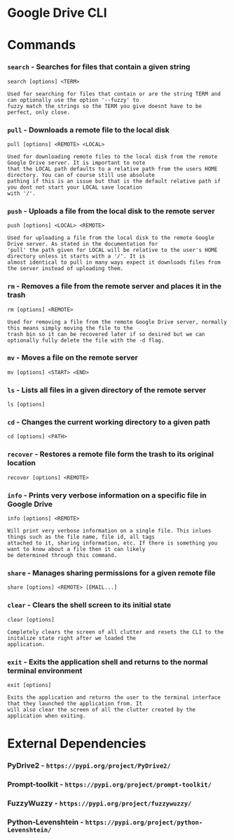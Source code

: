 
# Google Drive CLI

# Commands

### `search` - Searches for files that contain a given string 

    search [options] <TERM>

    Used for searching for files that contain or are the string TERM and can optionally use the option '--fuzzy' to 
    fuzzy match the strings so the TERM you give doesnt have to be perfect, only close.

### `pull` - Downloads a remote file to the local disk

    pull [options] <REMOTE> <LOCAL>

    Used for downloading remote files to the local disk from the remote Google Drive server. It is important to note 
    that the LOCAL path defaults to a relative path from the users HOME directory. You can of course still use absolute
    pathing if this is an issue but that is the default relative path if you dont not start your LOCAL save location 
    with '/'.

### `push` - Uploads a file from the local disk to the remote server

    push [options] <LOCAL> <REMOTE>

    Used for uploading a file from the local disk to the remote Google Drive server. As stated in the documentation for 
    'pull' the path given for LOCAL will be relative to the user's HOME directory unless it starts with a '/'. It is 
    almost identical to pull in many ways expect it downloads files from the server instead of uploading them.

### `rm` - Removes a file from the remote server and places it in the trash

    rm [options] <REMOTE>

    Used for removing a file from the remote Google Drive server, normally this means simply moving the file to the 
    trash bin so it can be recovered later if so desired but we can optionally fully delete the file with the -d flag.

### `mv` - Moves a file on the remote server

    mv [options] <START> <END>

### `ls` - Lists all files in a given directory of the remote server

    ls [options]

### `cd` - Changes the current working directory to a given path

    cd [options] <PATH>

### `recover` - Restores a remote file form the trash to its original location

    recover [options] <REMOTE>

    

### `info` - Prints very verbose information on a specific file in Google Drive

    info [options] <REMOTE>

    Will print very verbose information on a single file. This inlues things such as the file name, file id, all tags
    attached to it, sharing information, etc. If there is something you want to know about a file then it can likely 
    be determined through this command.

### `share` - Manages sharing permissions for a given remote file

    share [options] <REMOTE> [EMAIL...]

### `clear` - Clears the shell screen to its initial state

    clear [options]

    Completely clears the screen of all clutter and resets the CLI to the initalize state right after we loaded the 
    application.

### `exit` - Exits the application shell and returns to the normal terminal environment

    exit [options]

    Exits the application and returns the user to the terminal interface that they launched the application from. It
    will also clear the screen of all the clutter created by the application when exiting.

# External Dependencies

### PyDrive2 - `https://pypi.org/project/PyDrive2/`

### Prompt-toolkit - `https://pypi.org/project/prompt-toolkit/`

### FuzzyWuzzy - `https://pypi.org/project/fuzzywuzzy/`

### Python-Levenshtein - `https://pypi.org/project/python-Levenshtein/`

